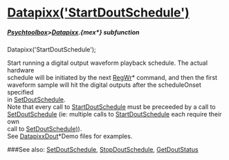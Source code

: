 # [Datapixx('StartDoutSchedule')](Datapixx-StartDoutSchedule) 
##### [Psychtoolbox](Psychtoolbox)>[Datapixx](Datapixx).{mex*} subfunction

Datapixx('StartDoutSchedule');

Start running a digital output waveform playback schedule. The actual hardware  
schedule will be initiated by the next [RegWr](RegWr)\* command, and then the first  
waveform sample will hit the digital outputs after the scheduleOnset specified  
in [SetDoutSchedule](SetDoutSchedule).  
Note that every call to [StartDoutSchedule](StartDoutSchedule) must be preceeded by a call to  
[SetDoutSchedule](SetDoutSchedule) (ie: multiple calls to [StartDoutSchedule](StartDoutSchedule) each require their own  
call to [SetDoutSchedule)](SetDoutSchedule)).  
See [DatapixxDout](DatapixxDout)\*Demo files for examples.  
  


###See also:
[SetDoutSchedule](Datapixx-SetDoutSchedule), [StopDoutSchedule](Datapixx-StopDoutSchedule), [GetDoutStatus](Datapixx-GetDoutStatus)
